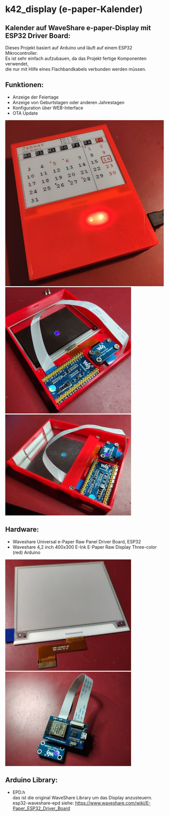 # k42_display (e-paper-Kalender)
## Kalender auf WaveShare e-paper-Display mit ESP32 Driver Board:
Dieses Projekt basiert auf Arduino und läuft auf einem ESP32 Mikrocontroller. <br>
Es ist sehr einfach aufzubauen, da das Projekt fertige Komponenten verwendet, <br>
die nur mit Hilfe eines Flachbandkabels verbunden werden müssen.

## Funktionen:
 - Anzeige der Feiertage
 - Anzeige von Geburtstagen oder anderen Jahrestagen
 - Konfiguration über WEB-Interface
 - OTA Update

![fertiges Gerät](ansicht01.jpg) <br>
![fertiges Gerät](ansicht04.jpg) <br>
![fertiges Gerät](ansicht05.jpg)

## Hardware:
- Waveshare Universal e-Paper Raw Panel Driver Board, ESP32
- Waveshare 4,2 inch 400x300 E-Ink E-Paper Raw Display Three-color (red) Arduino

![fertiges Gerät](ansicht02.jpg) <br> 
![fertiges Gerät](ansicht03.jpg) 

## Arduino Library:
- EPD.h <br>
das ist die original WaveShare Library um das Display anzusteuern. <br>
esp32-waveshare-epd siehe: https://www.waveshare.com/wiki/E-Paper_ESP32_Driver_Board